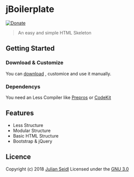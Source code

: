 # jBoilerplate
[![Donate](https://img.shields.io/badge/Donate-PayPal-green.svg)](https://www.paypal.me/jseidlAT/5.99)
> An easy and simple HTML Skeleton 

## Getting Started

### Download & Customize
You can [download](https://github.com/Thejuse/Advanced-Boilerplate/zipball/master) , customice and use it manually. 

### Dependencys
You need an Less Compiler like [Prepros](https://prepros.io/) or [CodeKit](https://codekitapp.com/)

## Features
* Less Structure
* Modular Structure
* Basic HTML Structure
* Bootstrap & jQuery

## Licence
Copyright (c) 2018 [Julian Seidl](https://www.jseidl.at)
Licensed under the [GNU 3.0](LICENCE)
